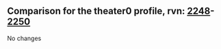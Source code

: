 ## Comparison for the theater0 profile, rvn: [2248](https://github.com/PRO100KatYT/FortniteProfileRevisions/tree/main/profiles/theater0/2248%20theater0.json)-[2250](https://github.com/PRO100KatYT/FortniteProfileRevisions/tree/main/profiles/theater0/2250%20theater0.json)

No changes
